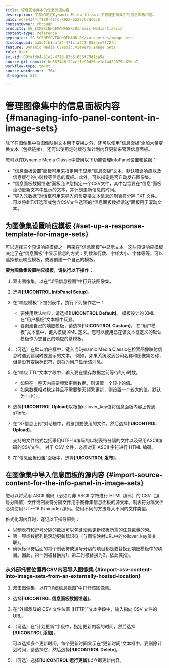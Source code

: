 ```yaml
---
title: 管理图像集中的信息面板内容
description: 了解如何在Dynamic Media Classic中管理图像集中的信息面板内容。
uuid: ed7b4344-f180-41fc-a95a-62a9767dc056
contentOwner: rbrough
products: SG_EXPERIENCEMANAGER/Dynamic-Media-Classic
content-type: reference
geptopics: SG_SCENESEVENONDEMAND_PK/categories/image_sets
discoiquuid: ba5d1fb1-af54-471c-a471-853ace7f72fd
feature: Dynamic Media Classic,Viewers,Image Sets
role: User
exl-id: 09fafdb4-51e2-4719-83b6-056f79d1ba9e
source-git-commit: bb387446f294cf1e90d26ae1df4422879ad29db7
workflow-type: tm+mt
source-wordcount: '764'
ht-degree: 51%

---
```


# 管理图像集中的信息面板内容{#managing-info-panel-content-in-image-sets}

除了在图像集中将图像映射文本用于变换之外，还可以使用“信息面板”添加大量变换文本（包括链接）。还可以使用定时缓存和计划内容更新来管理信息面板。

您可以在Dynamic Media Classic中使用以下功能管理InfoPanel设置和数据：

* “信息面板设置”面板可用来指定用于显示“信息面板”文本、默认错误响应以及信息缓存的小时数等信息的模板。此外，可以指定是否自动发布图像集。
* “信息面板数据馈送”面板允许您指定一个CSV文件，其中包含要在“信息”面板滚动更新文本中显示的文本，并计划更新信息的时间。
* “导入元数据”对话框可用来导入包含变换文本信息的制表符分隔 TXT 文件。可以将此TXT选项或包含CSV文件选项的“信息面板数据馈送”面板用于滚动文本。

## 为图像集设置响应模板 {#set-up-a-response-template-for-image-sets}

可以选择三个预设响应模板之一用来在“信息面板”中显示文本。这些预设响应模板决定了在“信息面板”中显示信息的方式：列数和行数、字样大小、字体等等。可以选择预设响应模板，或者创建一个自己的模板。

**要为图像集设置响应模板，请执行以下操作：**

1. 双击图像集，以在“详细信息视图”中打开该图像集。
1. 选择&#x200B;**[!UICONTROL InfoPanel Setup]**。
1. 在“响应模板”下拉列表中，执行下列操作之一：

   * 要使用默认响应，请选择&#x200B;**[!UICONTROL Default]**。 模板设计的 XML 在“用户模板”文本框中灰显。
   * 要创建自己的响应模板，请选择&#x200B;**[!UICONTROL Custom]**。 在“用户模板”文本框中，键入模板 XML 定义。您可以使用已在该文本框定义的默认模板作为您自己的响应的基模板。

1. （可选）在默认响应框中，键入当Dynamic Media Classic在检索图像映射信息时遇到错误时要显示的文本。 例如，如果系统收到公司名称和图像集名称，但是没有变换标识符，则将为用户显示该消息。
1. 在“响应 TTL”文本字段中，输入要在缓存数据之前等待的小时数。

   * 如果在一整天内需要频繁更新数据，则设置一个较小的值。
   * 如果数据相对稳定并且不需要整天频繁更新，则设置一个较大的值。默认为十小时。

1. 选择&#x200B;**[!UICONTROL Upload]**&#x200B;以根据rollover_key值将信息面板内容上传到s7info。
1. 在“S7信息上传”对话框中，浏览到要使用的文件，然后选择&#x200B;**[!UICONTROL Upload]**。

   支持的文件格式包括采用UTF-16编码的以制表符分隔的文件以及采用ASCII编码的CSV文件。 对于 CSV 文件，必须对非 ASCII 字符进行 HTML 编码。

1. 在“信息面板设置”面板中，选择&#x200B;**[!UICONTROL 发布]**。

## 在图像集中导入信息面板的源内容 {#import-source-content-for-the-info-panel-in-image-sets}

您可以将采用 ASCII 编码（必须对非 ASCII 字符进行 HTML 编码）的 CSV（逗号分隔值）文件或制表符分隔文件用于图像集信息面板的源文本。制表符分隔文件必须使用 UTF-16 (Unicode) 编码。使用不同的方法导入不同的文件类型。

格式化源内容时，谨记以下指导原则：

* 以制表符和逗号分隔的数据可以包含滚动更新模板所需的任意数量的列。
* 第一项或数据列是滚动更新标识符（与图像映射URL中的rollover_key值关联）。
* 确保标识符后面的每个制表符或逗号分隔的项目都是要替换到响应模板中的项目。因此，第一列被替换为$1$，第二列被替换为$2$，依此类推)。

### 从外部托管位置将CSV内容导入图像集 {#import-csv-content-into-image-sets-from-an-externally-hosted-location}

1. 双击图像集，以在“详细信息视图”中打开该图像集。
1. 选择&#x200B;**[!UICONTROL 信息面板数据馈送]**。
1. 在“外部承载的 CSV 文件位置 (HTTP)”文本字段中，输入指向 CSV 文件的 URL。
1. （可选）在“计划更新”字段中，指定更新内容的时间，然后选择&#x200B;**[!UICONTROL 添加]**。

   可以选择多个更新时间。每个更新时间显示在“更新时间”文本框中。要删除计划时间，请选择它，然后选择&#x200B;**[!UICONTROL Delete]**。

1. （可选）选择&#x200B;**[!UICONTROL 运行更新]**&#x200B;以立即更新内容。
